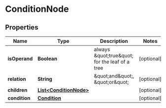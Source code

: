 

# ConditionNode


## Properties

| Name | Type | Description | Notes |
|------------ | ------------- | ------------- | -------------|
|**isOperand** | **Boolean** | always \&quot;true\&quot; for the leaf of a tree |  [optional] |
|**relation** | **String** | \&quot;and\&quot;, \&quot;or\&quot; |  [optional] |
|**children** | [**List&lt;ConditionNode&gt;**](ConditionNode.md) |  |  [optional] |
|**condition** | [**Condition**](Condition.md) |  |  [optional] |



